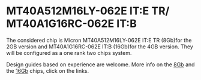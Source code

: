 # MT40A512M16LY-062E IT:E TR/ MT40A1G16RC-062E IT:B

The considered chip is Micron MT40A512M16LY-062E IT:E TR (8Gb)for the 2GB version and MT40A1G16RC-062E IT:B (16Gb)for the 4GB version. They will be configured as a one rank two chips system.

Design guides based on experience are welcome. More info on the [8Gb](https://www.micron.com/products/dram/ddr4-sdram/part-catalog/mt40a512m16ly-062e "8Gb") and the [16Gb](https://www.micron.com/products/dram/ddr4-sdram/part-catalog/mt40a1g16rc-062e-it "16Gb") chips, click on the links.
